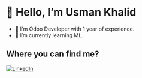 <strong><h1> 👋 Hello, I’m Usman Khalid </h1></strong>
- 👀 I'm Odoo Developer with 1 year of experience.
- 🌱 I’m currently learning ML.

<h2>Where you can find me?</h2>
<a href="www.linkedin.com/in/usman-khalid-bhatti" rel="nofollow" >
  <img alt="LinkedIn" src="https://camo.githubusercontent.com/a493f68……652d626…" data-canonical-src="https://img.shields.io/badge/linkedin-%230077B5.svg?&style=for-the-badge&logo=linkedin&logoColor=white" style="max-width: 100%;">
</a>
<!---
usman-dev-k/usman-dev-k is a ✨ special ✨ repository because its `README.md` (this file) appears on your GitHub profile.
You can click the Preview link to take a look at your changes.
--->
